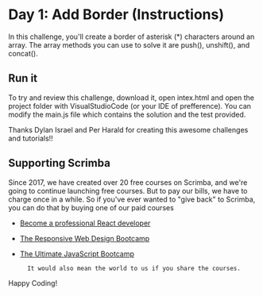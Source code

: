 # Day 1: Add Border (Instructions)

In this challenge, you'll create a border of asterisk (*) characters around an array. The array methods you can use to solve it are push(), unshift(), and concat().

## Run it

To try and review this challenge, download it, open intex.html and open the project folder with VisualStudioCode (or your IDE of prefference).
You can modify the main.js file which contains the solution and the test provided.

Thanks Dylan Israel and Per Harald for creating this awesome challenges and tutorials!!

## Supporting Scrimba

Since 2017, we have created over 20 free courses on Scrimba, and we're going to
continue launching free courses. But to pay our bills, we have to charge once
in a while. So if you've ever wanted to "give back" to Scrimba, you can do that by buying
one of our paid courses

- [Become a professional React developer](https://scrimba.com/course/greact)
- [The Responsive Web Design Bootcamp](https://scrimba.com/course/gresponsive)
- [The Ultimate JavaScript Bootcamp](https://scrimba.com/course/gjavascript)

      	It would also mean the world to us if you share the courses.

Happy Coding!
